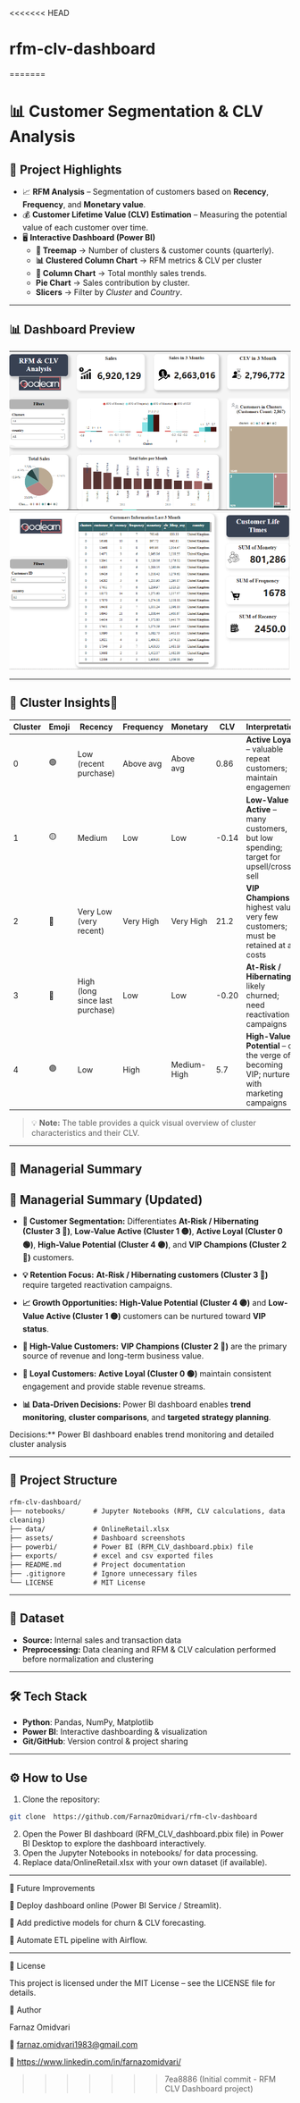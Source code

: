 <<<<<<< HEAD
# rfm-clv-dashboard
=======
# 📊 Customer Segmentation & CLV Analysis

## 🚀 Project Highlights
- 📈 **RFM Analysis** – Segmentation of customers based on **Recency**, **Frequency**, and **Monetary value**.  
- 💰 **Customer Lifetime Value (CLV) Estimation** – Measuring the potential value of each customer over time.  
- 🖥️ **Interactive Dashboard (Power BI)**  
  - **📌 Treemap** → Number of clusters & customer counts (quarterly).
  - **📊 Clustered Column Chart** → RFM metrics & CLV per cluster  
  - **🔎 Column Chart** → Total monthly sales trends.
  - **Pie Chart** → Sales contribution by cluster.
  - **Slicers** → Filter by *Cluster* and *Country*.


---

## 📊 Dashboard Preview

![Dashboard Overview](assets/dashboard_main_page.png)
![Customer Details](assets/dashboard_customer_detail.png)

---

## 📌 Cluster Insightsٰ

| Cluster | Emoji | Recency | Frequency | Monetary | CLV | Interpretation |
|---------|-------|---------|-----------|----------|-----|----------------|
| 0 | 🟢 | Low (recent purchase) | Above avg | Above avg | 0.86 | **Active Loyal** – valuable repeat customers; maintain engagement |
| 1 | 🟡 | Medium | Low | Low | -0.14 | **Low-Value Active** – many customers, but low spending; target for upsell/cross-sell |
| 2 | 👑 | Very Low (very recent) | Very High | Very High | 21.2 | **VIP Champions** – highest value, very few customers; must be retained at all costs |
| 3 | 🔴 | High (long since last purchase) | Low | Low | -0.20 | **At-Risk / Hibernating** – likely churned; need reactivation campaigns |
| 4 | 🟣 | Low | High | Medium-High | 5.7 | **High-Value Potential** – on the verge of becoming VIP; nurture with marketing campaigns |

> 💡 **Note:** The table provides a quick visual overview of cluster characteristics and their CLV.

---

## 📝 Managerial Summary
## 📝 Managerial Summary (Updated)

- **🎯 Customer Segmentation:** Differentiates **At-Risk / Hibernating (Cluster 3 🔴)**, **Low-Value Active (Cluster 1 🟡)**, **Active Loyal (Cluster 0 🟢)**, **High-Value Potential (Cluster 4 🟣)**, and **VIP Champions (Cluster 2 👑)** customers.

- **💡 Retention Focus:** **At-Risk / Hibernating customers (Cluster 3 🔴)** require targeted reactivation campaigns.

- **📈 Growth Opportunities:** **High-Value Potential (Cluster 4 🟣)** and **Low-Value Active (Cluster 1 🟡)** customers can be nurtured toward **VIP status**.

- **💎 High-Value Customers:** **VIP Champions (Cluster 2 👑)** are the primary source of revenue and long-term business value.

- **💚 Loyal Customers:** **Active Loyal (Cluster 0 🟢)** maintain consistent engagement and provide stable revenue streams.

- **📊 Data-Driven Decisions:** Power BI dashboard enables **trend monitoring**, **cluster comparisons**, and **targeted strategy planning**.

Decisions:** Power BI dashboard enables trend monitoring and detailed cluster analysis  

---


## 📂 Project Structure

```text
rfm-clv-dashboard/
├── notebooks/       # Jupyter Notebooks (RFM, CLV calculations, data cleaning)
├── data/            # OnlineRetail.xlsx
├── assets/          # Dashboard screenshots
├── powerbi/         # Power BI (RFM_CLV_dashboard.pbix) file
├── exports/         # excel and csv exported files
├── README.md        # Project documentation
├── .gitignore       # Ignore unnecessary files
└── LICENSE          # MIT License
```

---

## 📂 Dataset
- **Source:** Internal sales and transaction data  
- **Preprocessing:** Data cleaning and RFM & CLV calculation performed before normalization and clustering  

---

## 🛠️ Tech Stack
- **Python**: Pandas, NumPy, Matplotlib  
- **Power BI**: Interactive dashboarding & visualization  
- **Git/GitHub**: Version control & project sharing  

---

## ⚙️ How to Use
1. Clone the repository:
```bash
git clone  https://github.com/FarnazOmidvari/rfm-clv-dashboard
```

2. Open the Power BI dashboard (RFM_CLV_dashboard.pbix file) in Power BI Desktop to explore the dashboard interactively.
3. Open the Jupyter Notebooks in notebooks/ for data processing.
4. Replace data/OnlineRetail.xlsx with your own dataset (if available).


---

🚧 Future Improvements

🔹 Deploy dashboard online (Power BI Service / Streamlit).

🔹 Add predictive models for churn & CLV forecasting.

🔹 Automate ETL pipeline with Airflow.

---

📜 License

This project is licensed under the MIT License – see the LICENSE
 file for details.

👤 Author

Farnaz Omidvari

📧 farnaz.omidvari1983@gmail.com

💼 https://www.linkedin.com/in/farnazomidvari/

>>>>>>> 7ea8886 (Initial commit - RFM CLV Dashboard project)
